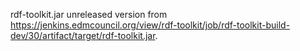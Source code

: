 rdf-toolkit.jar unreleased version from https://jenkins.edmcouncil.org/view/rdf-toolkit/job/rdf-toolkit-build-dev/30/artifact/target/rdf-toolkit.jar.
